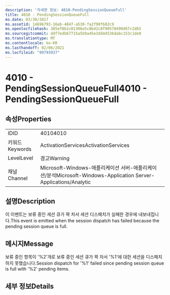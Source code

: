 ```yaml
---
description: '자세한 정보: 4010-PendingSessionQueueFull'
title: 4010 - PendingSessionQueueFull
ms.date: 03/30/2017
ms.assetid: 14696793-16eb-4847-a530-fa2f90f682c9
ms.openlocfilehash: 385ef0b2c01306e5c0b42c8f90570499d67c2db5
ms.sourcegitcommit: ddf7edb67715a5b9a45e3dd44536dabc153c1de0
ms.translationtype: MT
ms.contentlocale: ko-KR
ms.lasthandoff: 02/06/2021
ms.locfileid: "99793937"
---
```

# <a name="4010---pendingsessionqueuefull"></a><span data-ttu-id="241bc-103">4010 - PendingSessionQueueFull</span><span class="sxs-lookup"><span data-stu-id="241bc-103">4010 - PendingSessionQueueFull</span></span>

## <a name="properties"></a><span data-ttu-id="241bc-104">속성</span><span class="sxs-lookup"><span data-stu-id="241bc-104">Properties</span></span>  
  
|||  
|-|-|  
|<span data-ttu-id="241bc-105">ID</span><span class="sxs-lookup"><span data-stu-id="241bc-105">ID</span></span>|<span data-ttu-id="241bc-106">4010</span><span class="sxs-lookup"><span data-stu-id="241bc-106">4010</span></span>|  
|<span data-ttu-id="241bc-107">키워드</span><span class="sxs-lookup"><span data-stu-id="241bc-107">Keywords</span></span>|<span data-ttu-id="241bc-108">ActivationServices</span><span class="sxs-lookup"><span data-stu-id="241bc-108">ActivationServices</span></span>|  
|<span data-ttu-id="241bc-109">Level</span><span class="sxs-lookup"><span data-stu-id="241bc-109">Level</span></span>|<span data-ttu-id="241bc-110">경고</span><span class="sxs-lookup"><span data-stu-id="241bc-110">Warning</span></span>|  
|<span data-ttu-id="241bc-111">채널</span><span class="sxs-lookup"><span data-stu-id="241bc-111">Channel</span></span>|<span data-ttu-id="241bc-112">Microsoft-Windows-애플리케이션 서버-애플리케이션/분석</span><span class="sxs-lookup"><span data-stu-id="241bc-112">Microsoft-Windows-Application Server-Applications/Analytic</span></span>|  
  
## <a name="description"></a><span data-ttu-id="241bc-113">설명</span><span class="sxs-lookup"><span data-stu-id="241bc-113">Description</span></span>  

 <span data-ttu-id="241bc-114">이 이벤트는 보류 중인 세션 큐가 꽉 차서 세션 디스패치가 실패한 경우에 내보내집니다.</span><span class="sxs-lookup"><span data-stu-id="241bc-114">This event is emitted when the session dispatch has failed because the pending session queue is full.</span></span>  
  
## <a name="message"></a><span data-ttu-id="241bc-115">메시지</span><span class="sxs-lookup"><span data-stu-id="241bc-115">Message</span></span>  

 <span data-ttu-id="241bc-116">보류 중인 항목이 '%2'개로 보류 중인 세션 큐가 꽉 차서 '%1'에 대한 세션을 디스패치하지 못했습니다.</span><span class="sxs-lookup"><span data-stu-id="241bc-116">Session dispatch for '%1' failed since pending session queue is full with '%2' pending items.</span></span>  
  
## <a name="details"></a><span data-ttu-id="241bc-117">세부 정보</span><span class="sxs-lookup"><span data-stu-id="241bc-117">Details</span></span>
